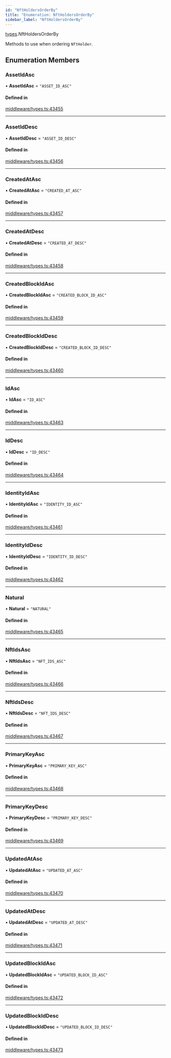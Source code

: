 ```yaml
---
id: "NftHoldersOrderBy"
title: "Enumeration: NftHoldersOrderBy"
sidebar_label: "NftHoldersOrderBy"
---
```


[types](../../../modules/Types/Types.md).NftHoldersOrderBy

Methods to use when ordering `NftHolder`.

## Enumeration Members

### AssetIdAsc

• **AssetIdAsc** = ``"ASSET_ID_ASC"``

#### Defined in

[middleware/types.ts:43455](https://github.com/PolymeshAssociation/polymesh-sdk/blob/fedc4714f/src/middleware/types.ts#L43455)

___

### AssetIdDesc

• **AssetIdDesc** = ``"ASSET_ID_DESC"``

#### Defined in

[middleware/types.ts:43456](https://github.com/PolymeshAssociation/polymesh-sdk/blob/fedc4714f/src/middleware/types.ts#L43456)

___

### CreatedAtAsc

• **CreatedAtAsc** = ``"CREATED_AT_ASC"``

#### Defined in

[middleware/types.ts:43457](https://github.com/PolymeshAssociation/polymesh-sdk/blob/fedc4714f/src/middleware/types.ts#L43457)

___

### CreatedAtDesc

• **CreatedAtDesc** = ``"CREATED_AT_DESC"``

#### Defined in

[middleware/types.ts:43458](https://github.com/PolymeshAssociation/polymesh-sdk/blob/fedc4714f/src/middleware/types.ts#L43458)

___

### CreatedBlockIdAsc

• **CreatedBlockIdAsc** = ``"CREATED_BLOCK_ID_ASC"``

#### Defined in

[middleware/types.ts:43459](https://github.com/PolymeshAssociation/polymesh-sdk/blob/fedc4714f/src/middleware/types.ts#L43459)

___

### CreatedBlockIdDesc

• **CreatedBlockIdDesc** = ``"CREATED_BLOCK_ID_DESC"``

#### Defined in

[middleware/types.ts:43460](https://github.com/PolymeshAssociation/polymesh-sdk/blob/fedc4714f/src/middleware/types.ts#L43460)

___

### IdAsc

• **IdAsc** = ``"ID_ASC"``

#### Defined in

[middleware/types.ts:43463](https://github.com/PolymeshAssociation/polymesh-sdk/blob/fedc4714f/src/middleware/types.ts#L43463)

___

### IdDesc

• **IdDesc** = ``"ID_DESC"``

#### Defined in

[middleware/types.ts:43464](https://github.com/PolymeshAssociation/polymesh-sdk/blob/fedc4714f/src/middleware/types.ts#L43464)

___

### IdentityIdAsc

• **IdentityIdAsc** = ``"IDENTITY_ID_ASC"``

#### Defined in

[middleware/types.ts:43461](https://github.com/PolymeshAssociation/polymesh-sdk/blob/fedc4714f/src/middleware/types.ts#L43461)

___

### IdentityIdDesc

• **IdentityIdDesc** = ``"IDENTITY_ID_DESC"``

#### Defined in

[middleware/types.ts:43462](https://github.com/PolymeshAssociation/polymesh-sdk/blob/fedc4714f/src/middleware/types.ts#L43462)

___

### Natural

• **Natural** = ``"NATURAL"``

#### Defined in

[middleware/types.ts:43465](https://github.com/PolymeshAssociation/polymesh-sdk/blob/fedc4714f/src/middleware/types.ts#L43465)

___

### NftIdsAsc

• **NftIdsAsc** = ``"NFT_IDS_ASC"``

#### Defined in

[middleware/types.ts:43466](https://github.com/PolymeshAssociation/polymesh-sdk/blob/fedc4714f/src/middleware/types.ts#L43466)

___

### NftIdsDesc

• **NftIdsDesc** = ``"NFT_IDS_DESC"``

#### Defined in

[middleware/types.ts:43467](https://github.com/PolymeshAssociation/polymesh-sdk/blob/fedc4714f/src/middleware/types.ts#L43467)

___

### PrimaryKeyAsc

• **PrimaryKeyAsc** = ``"PRIMARY_KEY_ASC"``

#### Defined in

[middleware/types.ts:43468](https://github.com/PolymeshAssociation/polymesh-sdk/blob/fedc4714f/src/middleware/types.ts#L43468)

___

### PrimaryKeyDesc

• **PrimaryKeyDesc** = ``"PRIMARY_KEY_DESC"``

#### Defined in

[middleware/types.ts:43469](https://github.com/PolymeshAssociation/polymesh-sdk/blob/fedc4714f/src/middleware/types.ts#L43469)

___

### UpdatedAtAsc

• **UpdatedAtAsc** = ``"UPDATED_AT_ASC"``

#### Defined in

[middleware/types.ts:43470](https://github.com/PolymeshAssociation/polymesh-sdk/blob/fedc4714f/src/middleware/types.ts#L43470)

___

### UpdatedAtDesc

• **UpdatedAtDesc** = ``"UPDATED_AT_DESC"``

#### Defined in

[middleware/types.ts:43471](https://github.com/PolymeshAssociation/polymesh-sdk/blob/fedc4714f/src/middleware/types.ts#L43471)

___

### UpdatedBlockIdAsc

• **UpdatedBlockIdAsc** = ``"UPDATED_BLOCK_ID_ASC"``

#### Defined in

[middleware/types.ts:43472](https://github.com/PolymeshAssociation/polymesh-sdk/blob/fedc4714f/src/middleware/types.ts#L43472)

___

### UpdatedBlockIdDesc

• **UpdatedBlockIdDesc** = ``"UPDATED_BLOCK_ID_DESC"``

#### Defined in

[middleware/types.ts:43473](https://github.com/PolymeshAssociation/polymesh-sdk/blob/fedc4714f/src/middleware/types.ts#L43473)
